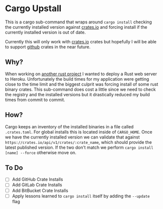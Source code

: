 # Cargo Upstall
This is a cargo sub-command that wraps around `cargo install` checking the
currently installed version against [crates.io](https://crates.io) and forcing install
if the currently installed version is out of date.

Currently this will only work with [crates.io](https://crates.io) crates but hopefully
I will be able to support [github](https://github.com/) crates in the near future.

## Why?

When working on [another rust project](https://freemasen.github.io/wasm_tutorial) I wanted
to deploy a Rust web server to Heroku. Unfortunately the build times for my application were getting
close to the time limit and the biggest culprit was forcing install of some rust binary crates.
This sub-command does cost a little since we need to check the registry and the installed versions
but it drastically reduced my build times from commit to commit.

## How?
Cargo keeps an inventory of the installed binaries in a file called `.crates.toml`. For global
installs this is located inside of `CARGO_HOME`. Once we have the currently installed version
we can validate that against `https://crates.io/api/v1/crates/:crate_name`, which should provide the
latest published version. If the two don't match we perform `cargo install [name] --force` otherwise
move on.

## To Do
- [ ] Add GitHub Crate Installs
- [ ] Add GitLab Crate Installs
- [ ] Add BitBucket Crate Installs
- [ ] Apply lessons learned to `cargo install` itself by adding the `--update` flag
